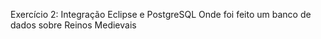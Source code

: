 Exercício 2: Integração Eclipse e PostgreSQL 
Onde foi feito um banco de dados sobre Reinos Medievais

